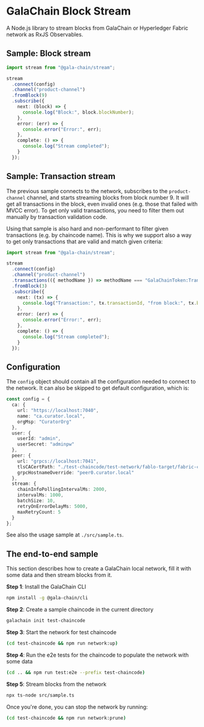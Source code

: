 # GalaChain Block Stream

A Node.js library to stream blocks from GalaChain or Hyperledger Fabric network as RxJS Observables.

## Sample: Block stream

```typescript
import stream from "@gala-chain/stream";

stream
  .connect(config)
  .channel("product-channel")
  .fromBlock(9)
  .subscribe({
    next: (block) => {
      console.log("Block:", block.blockNumber);
    },
    error: (err) => {
      console.error("Error:", err);
    },
    complete: () => {
      console.log("Stream completed");
    }
  });
```

## Sample: Transaction stream

The previous sample connects to the network, subscribes to the `product-channel` channel, and starts streaming blocks from block number 9.
It will get all transactions in the block, even invalid ones (e.g. those that failed with MVCC error).
To get only valid transactions, you need to filter them out manually by transaction validation code.

Using that sample is also hard and non-performant to filter given transactions (e.g. by chaincode name).
This is why we support also a way to get only transactions that are valid and match given criteria:

```typescript
import stream from "@gala-chain/stream";

stream
  .connect(config)
  .channel("product-channel")
  .transactions(({ methodName }) => methodName === "GalaChainToken:TransferToken")
  .fromBlock(3)
  .subscribe({
    next: (tx) => {
      console.log("Transaction:", tx.transactionId, "from block:", tx.blockNumber);
    },
    error: (err) => {
      console.error("Error:", err);
    },
    complete: () => {
      console.log("Stream completed");
    }
  });
```

## Configuration

The `config` object should contain all the configuration needed to connect to the network.
It can also be skipped to get default configuration, which is:

```typescript
const config = {
  ca: {
    url: "https://localhost:7040",
    name: "ca.curator.local",
    orgMsp: "CuratorOrg"
  },
  user: {
    userId: "admin",
    userSecret: "adminpw"
  },
  peer: {
    url: "grpcs://localhost:7041",
    tlsCACertPath: "./test-chaincode/test-network/fablo-target/fabric-config/crypto-config/peerOrganizations/curator.local/msp/tlscacerts/tlsca.curator.local-cert.pem",
    grpcHostnameOverride: "peer0.curator.local"
  },
  stream: {
    chainInfoPollingIntervalMs: 2000,
    intervalMs: 1000,
    batchSize: 10,
    retryOnErrorDelayMs: 5000,
    maxRetryCount: 5
  }
};
```

See also the usage sample at `./src/sample.ts`.

## The end-to-end sample

This section describes how to create a GalaChain local network, fill it with some data and then stream blocks from it.

**Step 1**: Install the GalaChain CLI
```bash
npm install -g @gala-chain/cli
```

**Step 2**: Create a sample chaincode in the current directory
```bash
galachain init test-chaincode
```

**Step 3**: Start the network for test chaincode
```bash
(cd test-chaincode && npm run network:up)
```

**Step 4**: Run the e2e tests for the chaincode to populate the network with some data
```bash
(cd .. && npm run test:e2e --prefix test-chaincode)
```

**Step 5**: Stream blocks from the network
```bash
npx ts-node src/sample.ts
```

Once you're done, you can stop the network by running:
```bash
(cd test-chaincode && npm run network:prune)
```
